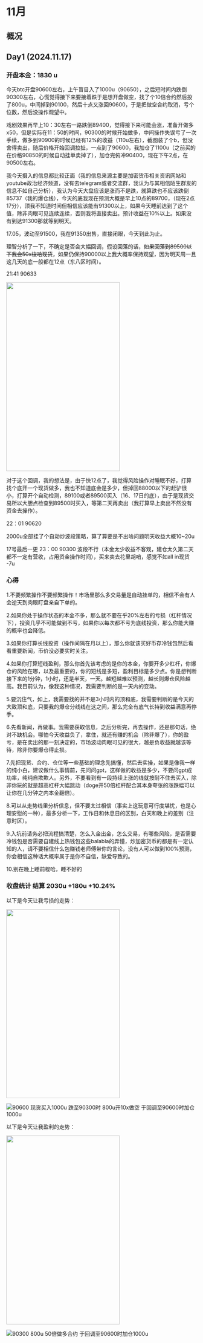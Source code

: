 # 11月
## 概况
<p>

</p>

## Day1 (2024.11.17)

### 开盘本金：1830 u

<p>
今天btc开盘90600左右，上午盲目入了1000u（90650），之后短时间内跌倒90300左右，心慌觉得接下来要接着跌于是想开盘做空，找了个10倍合约然后投了800u，中间掉到90100，然后十点又涨回90600，于是把做空合约取消，亏个位数，然后没操作观望中。

戏剧效果再早上10：30左右一路跌倒89400，觉得接下来可能会涨，准备开做多x50，但是实际在11：50的时间，90300的时候开始做多，中间操作失误亏了一次手续，做多到90900的时候已经有12%的收益（110u左右），截图装了个b，但没舍得卖出，随后价格开始回调拉扯，一点到了90600，我加仓了1100u（之前买的在价格90850的时候自动挂单卖掉了），加仓完俯冲90400，现在下午2点，在90500左右。

我今天摄入的信息都比较正面（我的信息来源主要是加密货币相关资讯网站和youtube政治经济频道，没有去telegram或者交流群，我认为与其相信陌生群友的信息不如自己分析），我认为今天大盘应该是涨而不是跌，就算跌也不应该跌倒85737（我的爆仓线），今天的底我现在预测大概是早上10点的89700，（现在2点17分），顶我不知道时间但相信应该能有91300以上，如果今天睡前达到了这个值，除非肉眼可见连续连续，否则我将直接卖出。预计收益在10%以上。如果没有到达91300那就等到明天。

17.05，波动至91500，我在91350出售，直接闭眼，今天到此为止。

理智分析了一下，不确定是否会大幅回调，假设回落的话，~~如果回落到89500以下我会50x梭哈现货~~，如果仍保持90000以上我大概率保持观望，因为明天周一且这几天的底一般都在12点（东八区时间）。

21:41 90633

<img src="./screenshot/curves/image2.png" width="300" height="500" />

对于这个回调，我的想法是，由于快12点了，我觉得风险操作对睡眠不好，打算找个底开一个现货做多，我也不知道底会是多少，但掉回88000以下的赶驴很小，打算开个自动检测，89100或者89500买入（16、17日的底），由于是现货交易所以大胆点检查到89500时买入，等第二天再卖出（我打算早上卖出不然没有资金去操作）。

22：01 90620

2000u全部挂了个自动炒波段策略，算了算要是不出啥问题明天收益大概10~20u

17号最后一更
23：00 90300
波段不行（本金太少收益不客观，建仓太久第二天都不一定有营收，占用资金操作时间），买来卖去花里胡哨，感觉不如all in现货 -7u
</p>

### 心得
<p>
1.不要频繁操作不要频繁操作！市场里那么多交易量是自动挂单的，相信不会有人会逆天到肉眼盯盘亲自下单的。

2.如果你处于操作状态的本金不多，那么就不要在乎20%左右的亏损（杠杆情况下），投资几乎不可能做到不亏，如果你以每次都不亏为底线投资，那么你能大赚的概率也会降低。

3.如果你打算长线投资（操作间隔在月以上），那么你就该买好币存冷钱包然后看看重要新闻，币价没必要实时关注。

4.如果你打算短线盈利，那么你首先该考虑的是你的本金，你要开多少杠杆，你爆仓的风险在哪，以及最重要的，你的短线是多短，盈利目标是多少点。你是想判断接下来的1分钟，1小时，还是半天，一天。越短越难以预测，越长则爆仓风险越高。我目前认为，像我这种情况，我需要判断的是一天内的变动。

5.要沉住气，如上，我需要找的并不是3小时内的顶和底，我需要判断的是今天的大致顶和底，只要我的爆仓分线线在这之间，那么完全有底气长持到收益满意再停手。

6.先看新闻，再做事。我需要获取信息，之后分析完，再去操作，还是那句话，绝对不缺机会。哪怕今天收益负了，拿住，就还有赚的机会（除非爆了），你的盈亏，是在卖出的那一刻决定的，市场波动肉眼可见的很大，越是负收益就越该等待，除非你要爆仓得止损。

7.先把现货、合约、仓位等一些基础的理念先搞懂，然后去实操，如果是像我一样的纯小白，建议做什么事情前，先问问gpt，这样做的收益是多少，不要问gpt成功率，纯纯自欺欺人。另外，不要看到有一段持续上涨的线就按耐不住去买入，除非你玩的就是超高杠杆大幅跳动（doge开50倍杠杆配合其本身夸张的涨跌幅可以让你在几分钟之内本金翻倍）。

8.可以从走势线里分析信息，但不要太过相信（事实上这玩意可行度堪忧，也是心理安慰的一种），最多分析一下，工作日和休息日的区别，白天和晚上的差别（注意时区）。
</p>

9.入坑前请务必把流程搞清楚，怎么入金出金，怎么交易，有哪些风险，是否需要冷钱包是否需要自建线上热钱包这些balabla的弄懂，炒加密货币的都是有一定认知的人，请不要相信什么包赚钱老师傅带你的言论，没有人可以做到100%预测，你会相信这种话大概率属于是你不自信，缺爱导致的。

10.别在晚上睡前梭哈，睡不好的

### 收盘统计 结算 2030u +180u +10.24%

以下是今天让我亏损的走势：

<img src="./screenshot//profit/20241117_2.jpg" width="300" height="500" />

![90600 现货买入1000u 跌至90300时 800u开10x做空 于回调至90600时加仓1000u](/screenshot/curves/image.png)

以下是今天让我盈利的走势：

<img src="./screenshot//profit/20241117.jpg" width="300" height="500" />

![90300 800u 50倍做多合约 于回调至90600时加仓1000u](/screenshot/curves/image1.png)